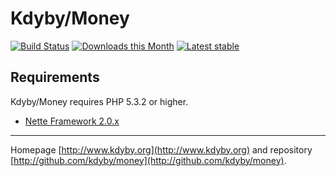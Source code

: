Kdyby/Money
======

[![Build Status](https://travis-ci.org/Kdyby/Money.svg?branch=master)](https://travis-ci.org/Kdyby/Money)
[![Downloads this Month](https://img.shields.io/packagist/dm/Kdyby/Money.svg)](https://packagist.org/packages/Kdyby/Money)
[![Latest stable](img.shields.io/packagist/v/Kdyby/Money.svg)](https://packagist.org/packages/Kdyby/Money)


Requirements
------------

Kdyby/Money requires PHP 5.3.2 or higher.

- [Nette Framework 2.0.x](https://github.com/nette/nette)


-----

Homepage [http://www.kdyby.org](http://www.kdyby.org) and repository [http://github.com/kdyby/money](http://github.com/kdyby/money).
